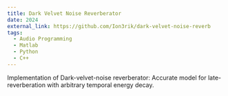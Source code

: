```yaml
---
title: Dark Velvet Noise Reverberator
date: 2024
external_link: https://github.com/Ion3rik/dark-velvet-noise-reverb
tags:
  - Audio Programming
  - Matlab
  - Python
  - C++
---
```


Implementation of Dark-velvet-noise reverberator: Accurate model for late-reverberation with arbitrary temporal energy decay.

<!--more-->
